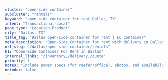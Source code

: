```yaml
---
cluster: "open-side container"
subcluster: "rentals"
keyword: "open-side container for rent Dallas, TX"
intent: "Transactional-Local"
page_type: "Location-Product"
city: "Dallas, TX"
title_tag: "Dallas open-side container for rent | LC Container"
meta_description: "Open-Side Container for rent with delivery in Dallas, TX. LC Container — local Since 2003. Get pricing today."
url_slug: "/dallas/open-side-container/rentals"
h1: "Open-Side Container For Rent in Dallas"
internal_links: "/inventory,/delivery,/quote"
priority: 1
notes: "Include power specs (for reefer/office), photos, and availability."
noindex: false
---
```


<!-- TODO: Add unique city/inventory copy, images, and internal links here. -->
